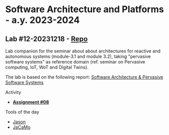 # Software Architecture and Platforms - a.y. 2023-2024

## Lab #12-20231218 - [Repo](https://github.com/pslab-unibo/sap-2023-2024.git) 

Lab companion for the seminar about  about architectures for reactive and autonomous systems (module-3.1 and module 3.2), taking "pervasive software systems" as reference domain (ref. seminar on Pervasive computing, IoT, WoT and Digital Twins). 

The lab is based on the following report: [Software Architecture & Pervasive Software Systems](https://docs.google.com/document/d/1rwmzKeZkY9fWPcoCBZJv89SYrUQ6RyZewH_x3MFPzPo/edit?usp=sharing)

Activity 

- [**Assignment #08**](https://github.com/pslab-unibo/sap-2023-2024/blob/master/Assignments/Assignment-8-20231218.md)

Tools of the day

- [Jason](https://jason-lang.github.io/)
- [JaCaMo](https://jacamo-lang.github.io/)

	
	
		
		
		
		